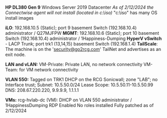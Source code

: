 **HP DL380 Gen 9**
Windows Server 2019 Datacenter
*As of 2/12/2024 the Connectwise agent will not install (located in c:\iso)*
"c:\\iso" has many OS install images


**iLO**:  192.168.10.5 (Static); port 9 basement Switch (192.168.10.4)
	administrator / Q27MJFPW
**MGMT**: 192.168.10.6 (Static); port 10 basement Switch (192.168.10.4)
	administrator / 1Happiness-Dumping
**HyperV vSwitch** - LACP Trunk; port trk1 (13,14,15) basement Switch (192.168.1.4)
**TailScale**: The machine is on the 'security@go2rcg.com' TailNet and advertises as an exit node.

**LAN and vLAN:**
VM-Private: Private LAN, no network connectivity
VM-Team: for VM network connectivity

**VLAN 550:** 
Tagged on TRK1
DHCP on the RCG Sonicwall; zone "LAB"; no Interface trust;
Subnet: 10.5.50.0/24
Lease Scope: 10.5.50.11-10.5.50.99
DNS: 208.67.220.220, 9.9.9.9, 1.1.1.1

**VMs:**
rcg-hvlab-dc (VM): DHCP on VLAN 550
	administrator / 1HappinessDumping
	RDP Enabled
	No roles installed
	Fully patched as of 2/12/2024